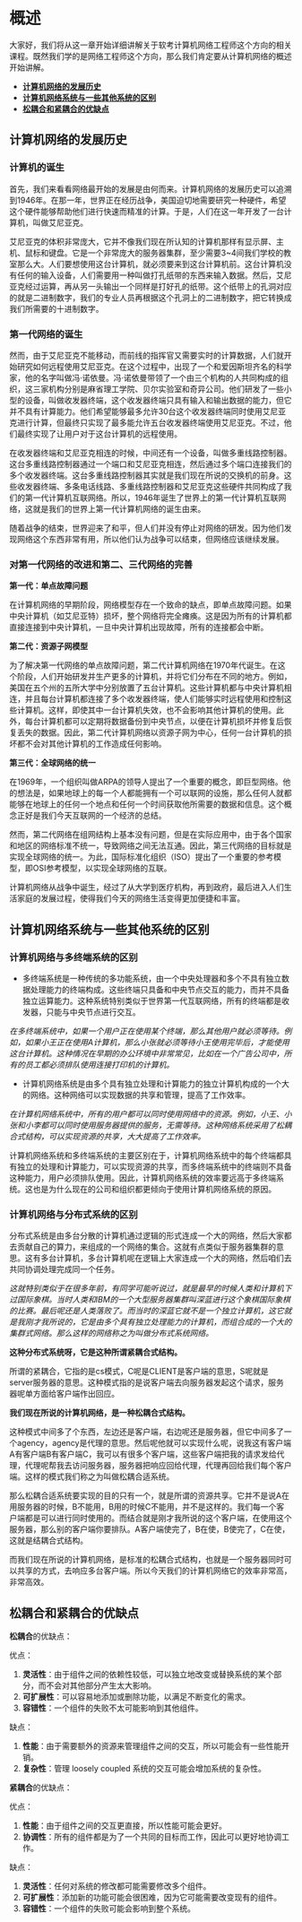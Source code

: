 # 概述

  大家好，我们将从这一章开始详细讲解关于软考计算机网络工程师这个方向的相关课程。既然我们学的是网络工程师这个方向，那么我们肯定要从计算机网络的概述开始讲解。

 - [**计算机网络的发展历史**](#计算机网络的发展历史)
 - [**计算机网络系统与一些其他系统的区别**](#计算机网络系统与一些其他系统的区别)
 - [**松耦合和紧耦合的优缺点**](#松耦合和紧耦合的优缺点)

## 计算机网络的发展历史

### 计算机的诞生
  首先，我们来看看网络最开始的发展是由何而来。计算机网络的发展历史可以追溯到1946年。在那一年，世界正在经历战争，美国迫切地需要研究一种硬件，希望这个硬件能够帮助他们进行快速而精准的计算。于是，人们在这一年开发了一台计算机，叫做艾尼亚克。
  
  艾尼亚克的体积非常庞大，它并不像我们现在所认知的计算机那样有显示屏、主机、鼠标和键盘。它是一个非常庞大的服务器集群，至少需要3~4间我们学校的教室那么大。人们要想使用这台计算机，就必须要来到这台计算机前。这台计算机没有任何的输入设备，人们需要用一种叫做打孔纸带的东西来输入数据。然后，艾尼亚克经过运算，再从另一头输出一个同样是打好孔的纸带。这个纸带上的孔洞对应的就是二进制数字，我们的专业人员再根据这个孔洞上的二进制数字，把它转换成我们所需要的十进制数字。

### 第一代网络的诞生
  然而，由于艾尼亚克不能移动，而前线的指挥官又需要实时的计算数据，人们就开始研究如何远程使用艾尼亚克。在这个过程中，出现了一个和爱因斯坦齐名的科学家，他的名字叫做冯·诺依曼。冯·诺依曼带领了一个由三个机构的人共同构成的组织，这三家机构分别是麻省理工学院、贝尔实验室和奇异公司。他们研发了一些小型的设备，叫做收发器终端，这个收发器终端只具有输入和输出数据的能力，但它并不具有计算能力。他们希望能够最多允许30台这个收发器终端同时使用艾尼亚克进行计算，但最终只实现了最多能允许五台收发器终端使用艾尼亚克。不过，他们最终实现了让用户对于这台计算机的远程使用。
  
  在收发器终端和艾尼亚克相连的时候，中间还有一个设备，叫做多重线路控制器。这台多重线路控制器通过一个端口和艾尼亚克相连，然后通过多个端口连接我们的多个收发器终端。这台多重线路控制器其实就是我们现在所说的交换机的前身。这些收发器终端、多条电话线路、多重线路控制器和艾尼亚克这些硬件共同构成了我们的第一代计算机互联网络。所以，1946年诞生了世界上的第一代计算机互联网络，这就是我们的世界上第一代计算机网络的诞生由来。
  
  随着战争的结束，世界迎来了和平，但人们并没有停止对网络的研发。因为他们发现网络这个东西非常有用，所以他们认为战争可以结束，但网络应该继续发展。

### 对第一代网络的改进和第二、三代网络的完善

**第一代：单点故障问题**

  在计算机网络的早期阶段，网络模型存在一个致命的缺点，即单点故障问题。如果中央计算机（如艾尼亚特）损坏，整个网络将完全瘫痪。这是因为所有的计算机都直接连接到中央计算机，一旦中央计算机出现故障，所有的连接都会中断。

**第二代：资源子网模型**

  为了解决第一代网络的单点故障问题，第二代计算机网络在1970年代诞生。在这个阶段，人们开始研发并生产更多的计算机，并将它们分布在不同的地方。例如，美国在五个州的五所大学中分别放置了五台计算机。这些计算机都与中央计算机相连，并且每台计算机都连接了多个收发器终端，使人们能够实时远程使用和控制这些计算机。这样，即使其中一台计算机失效，也不会影响其他计算机的使用。此外，每台计算机都可以定期将数据备份到中央节点，以便在计算机损坏并修复后恢复丢失的数据。因此，第二代计算机网络以资源子网为中心，任何一台计算机的损坏都不会对其他计算机的工作造成任何影响。

**第三代：全球网络的统一**

  在1969年，一个组织叫做ARPA的领导人提出了一个重要的概念，即巨型网络。他的想法是，如果地球上的每一个人都能拥有一个可以联网的设施，那么任何人就都能够在地球上的任何一个地点和任何一个时间获取他所需要的数据和信息。这个概念正好是我们今天互联网的一个经济的总结。

  然而，第二代网络在组网结构上基本没有问题，但是在实际应用中，由于各个国家和地区的网络标准不统一，导致网络之间无法互通。因此，第三代网络的目标就是实现全球网络的统一。为此，国际标准化组织（ISO）提出了一个重要的参考模型，即OSI参考模型，以实现全球网络的互联。

  计算机网络从战争中诞生，经过了从大学到医疗机构，再到政府，最后进入人们生活家庭的发展过程，使得我们今天的网络生活变得更加便捷和丰富。

## 计算机网络系统与一些其他系统的区别

### 计算机网络与多终端系统的区别

  - 多终端系统是一种传统的多功能系统，由一个中央处理器和多个不具有独立数据处理能力的终端构成。这些终端只具备和中央节点交互的能力，而并不具备独立运算能力。这种系统特别类似于世界第一代互联网络，所有的终端都是收发器，只能与中央节点进行交互。

  *在多终端系统中，如果一个用户正在使用某个终端，那么其他用户就必须等待。例如，如果小王正在使用A计算机，那么小张就必须等待小王使用完毕后，才能使用这台计算机。这种情况在早期的办公环境中非常常见，比如在一个广告公司中，所有的员工都必须排队使用连接打印机的计算机。*

  - 计算机网络系统是由多个具有独立处理和计算能力的独立计算机构成的一个大的网络。这种网络可以实现数据的共享和管理，提高了工作效率。

  *在计算机网络系统中，所有的用户都可以同时使用网络中的资源。例如，小王、小张和小李都可以同时使用服务器提供的服务，无需等待。这种网络系统采用了松耦合式结构，可以实现资源的共享，大大提高了工作效率。*

  计算机网络系统和多终端系统的主要区别在于，计算机网络系统中的每个终端都具有独立的处理和计算能力，可以实现资源的共享，而多终端系统中的终端则不具备这种能力，用户必须排队使用。因此，计算机网络系统的效率要远高于多终端系统。这也是为什么现在的公司和组织都更倾向于使用计算机网络系统的原因。

  ### 计算机网络与分布式系统的区别

分布式系统是由多台分散的计算机通过逻辑的形式连成一个大的网络，然后大家都去贡献自己的算力，来组成的一个网络的集合。这就有点类似于服务器集群的意思。这有多台计算机，多台计算机呢在逻辑上大家连成一个大的网络，然后咱们去共同协调处理完成同一个任务。

*这就特别类似于在很多年前，有同学可能听说过，就是最早的时候人类和计算机下过国际象棋。当时人类和IBM的一个大型服务器集群叫深蓝进行这个象棋国际象棋的比赛。最后呢还是人类落败了。而当时的深蓝它就不是一个独立计算机，这它就是我刚才我所说的，它是由多个具有独立处理能力的计算机，而组合成的一个大的集群式网络。那么这样的网络称之为叫做分布式系统网络。*

**这种分布式系统呀，它是这种所谓紧耦合式结构。**

  所谓的紧耦合，它指的是cs模式，C呢是CLIENT是客户端的意思，S呢就是server服务器的意思。这种模式指的是说客户端去向服务器发起这个请求，服务器呢单方面给客户端作出回应。

**我们现在所说的计算机网络，是一种松耦合式结构。**

  这种模式中间多了个东西，左边还是客户端，右边呢还是服务器，但它中间多了一个agency，agency是代理的意思。然后呢他就可以实现什么呢，说我这有客户端A有客户端B有客户端C，我可以有很多个客户端，这些客户端把我的请求发给代理，代理呢帮我去访问服务器，服务器把响应回给代理，代理再回给我们每个客户端。这样的模式我们称之为叫做松耦合适系统。

那么松耦合适系统要实现的目的只有一个，就是所谓的资源共享。它并不是说A在用服务器的时候，B不能用，B用的时候C不能用，并不是这样的。我们每一个客户端都是可以进行同时使用的。而结合就是刚才我所说的这个客户端，在使用这个服务器，那么别的客户端你要排队。A客户端使完了，B在使，B使完了，C在使，这就是结耦合式结构。

而我们现在所说的计算机网络，是标准的松耦合式结构，也就是一个服务器同时可以共享的方式，去响应多台客户端。所以今天我们的计算机网络它的效率非常高，非常高效。

## 松耦合和紧耦合的优缺点

**松耦合**的优缺点：

优点：
1. **灵活性**：由于组件之间的依赖性较低，可以独立地改变或替换系统的某个部分，而不会对其他部分产生太大影响。
2. **可扩展性**：可以容易地添加或删除功能，以满足不断变化的需求。
3. **容错性**：一个组件的失败不太可能影响到其他组件。

缺点：
1. **性能**：由于需要额外的资源来管理组件之间的交互，所以可能会有一些性能开销。
2. **复杂性**：管理 loosely coupled 系统的交互可能会增加系统的复杂性。

**紧耦合**的优缺点：

优点：
1. **性能**：由于组件之间的交互更直接，所以性能可能会更好。
2. **协调性**：所有的组件都是为了一个共同的目标而工作，因此可以更好地协调工作。

缺点：
1. **灵活性**：任何对系统的修改都可能需要修改多个组件。
2. **可扩展性**：添加新的功能可能会很困难，因为它可能需要改变现有的组件。
3. **容错性**：一个组件的失败可能会影响到整个系统。
